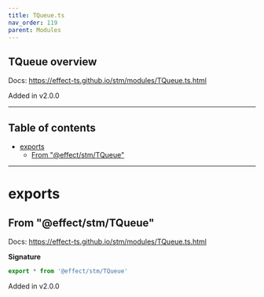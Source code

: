 ```yaml
---
title: TQueue.ts
nav_order: 119
parent: Modules
---
```


## TQueue overview

Docs: https://effect-ts.github.io/stm/modules/TQueue.ts.html

Added in v2.0.0

---

<h2 class="text-delta">Table of contents</h2>

- [exports](#exports)
  - [From "@effect/stm/TQueue"](#from-effectstmtqueue)

---

# exports

## From "@effect/stm/TQueue"

Docs: https://effect-ts.github.io/stm/modules/TQueue.ts.html

**Signature**

```ts
export * from '@effect/stm/TQueue'
```

Added in v2.0.0

